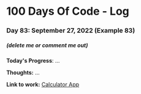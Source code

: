 # 100 Days Of Code - Log

### Day 83: September 27, 2022 (Example 83)
##### (delete me or comment me out)

**Today's Progress**: ...

**Thoughts:** ...

**Link to work:** [Calculator App](https://github.com/username/reponame)
